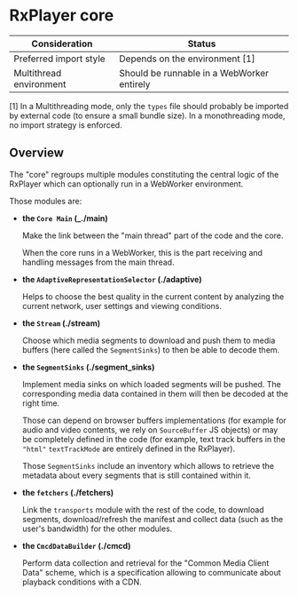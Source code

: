 # RxPlayer core

| Consideration           | Status                                     |
| ----------------------- | ------------------------------------------ |
| Preferred import style  | Depends on the environment [1]             |
| Multithread environment | Should be runnable in a WebWorker entirely |

[1] In a Multithreading mode, only the `types` file should probably be imported by
external code (to ensure a small bundle size). In a monothreading mode, no import strategy
is enforced.

## Overview

The "core" regroups multiple modules constituting the central logic of the RxPlayer which
can optionally run in a WebWorker environment.

Those modules are:

- **the `Core Main` (\_./main)**

  Make the link between the "main thread" part of the code and the core.

  When the core runs in a WebWorker, this is the part receiving and handling messages from
  the main thread.

- **the `AdaptiveRepresentationSelector` (./adaptive)**

  Helps to choose the best quality in the current content by analyzing the current
  network, user settings and viewing conditions.

- **the `Stream` (./stream)**

  Choose which media segments to download and push them to media buffers (here called the
  `SegmentSinks`) to then be able to decode them.

- **the `SegmentSinks` (./segment_sinks)**

  Implement media sinks on which loaded segments will be pushed. The corresponding media
  data contained in them will then be decoded at the right time.

  Those can depend on browser buffers implementations (for example for audio and video
  contents, we rely on `SourceBuffer` JS objects) or may be completely defined in the code
  (for example, text track buffers in the `"html"` `textTrackMode` are entirely defined in
  the RxPlayer).

  Those `SegmentSinks` include an inventory which allows to retrieve the metadata about
  every segments that is still contained within it.

- **the `fetchers` (./fetchers)**

  Link the `transports` module with the rest of the code, to download segments,
  download/refresh the manifest and collect data (such as the user's bandwidth) for the
  other modules.

- **the `CmcdDataBuilder` (./cmcd)**

  Perform data collection and retrieval for the "Common Media Client Data" scheme, which
  is a specification allowing to communicate about playback conditions with a CDN.
